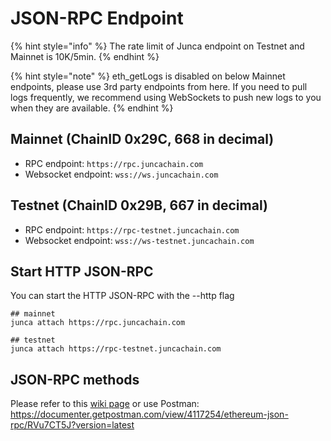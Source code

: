 # JSON-RPC Endpoint

{% hint style="info" %}
The rate limit of Junca endpoint on Testnet and Mainnet is 10K/5min.
{% endhint %}

{% hint style="note" %}
eth_getLogs is disabled on below Mainnet endpoints, please use 3rd party endpoints from here. If you need to pull logs frequently, we recommend using WebSockets to push new logs to you when they are available.
{% endhint %}

## Mainnet (ChainID 0x29C, 668 in decimal)
- RPC endpoint: `https://rpc.juncachain.com`
- Websocket endpoint: `wss://ws.juncachain.com`

## Testnet (ChainID 0x29B, 667 in decimal)
- RPC endpoint: `https://rpc-testnet.juncachain.com`
- Websocket endpoint: `wss://ws-testnet.juncachain.com`

## Start HTTP JSON-RPC
You can start the HTTP JSON-RPC with the --http flag
```
## mainnet
junca attach https://rpc.juncachain.com

## testnet
junca attach https://rpc-testnet.juncachain.com
```

## JSON-RPC methods
Please refer to this [wiki page](https://github.com/ethereum/wiki/wiki/JSON-RPC) or use Postman: <https://documenter.getpostman.com/view/4117254/ethereum-json-rpc/RVu7CT5J?version=latest>